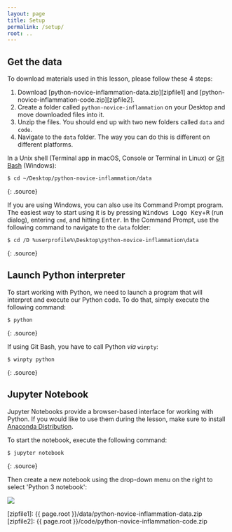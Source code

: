 ```yaml
---
layout: page
title: Setup
permalink: /setup/
root: ..
---
```


## Get the data

To download materials used in this lesson, please follow these 4 steps:

1. Download [python-novice-inflammation-data.zip][zipfile1] and [python-novice-inflammation-code.zip][zipfile2].
2. Create a folder called `python-novice-inflammation` on your Desktop and move downloaded files into it.
3. Unzip the files. You should end up with two new folders called `data` and `code`.
4. Navigate to the `data` folder. The way you can do this is different on different platforms. 

In a Unix shell (Terminal app in macOS, Console or Terminal in Linux) or [Git Bash](https://gitforwindows.org/) (Windows):

~~~
$ cd ~/Desktop/python-novice-inflammation/data
~~~
{: .source}

If you are using Windows, you can also use its Command Prompt program.
The easiest way to start using it is by pressing <kbd>Windows Logo Key</kbd>+<kbd>R</kbd> (run dialog), 
entering `cmd`, and hitting <kbd>Enter</kbd>. In the Command Prompt, use the following command
to navigate to the `data` folder:

~~~
$ cd /D %userprofile%\Desktop\python-novice-inflammation\data
~~~
{: .source}

## Launch Python interpreter

To start working with Python, we need to launch a program that will interpret and execute
our Python code. To do that, simply execute the following command:

~~~
$ python
~~~
{: .source}

If using Git Bash, you have to call Python _via_ `winpty`:

~~~
$ winpty python
~~~
{: .source}

## Jupyter Notebook

Jupyter Notebooks provide a browser-based interface for working with Python.
If you would like to use them during the lesson, make sure to install
[Anaconda Distribution](http://swcarpentry.github.io/workshop-template/#python).

To start the notebook, execute the following command:

~~~
$ jupyter notebook
~~~
{: .source}

Then create a new notebook using the drop-down menu on the right to select 'Python 3 notebook':

![](../fig/new-notebook.png)

[zipfile1]: {{ page.root }}/data/python-novice-inflammation-data.zip
[zipfile2]: {{ page.root }}/code/python-novice-inflammation-code.zip
